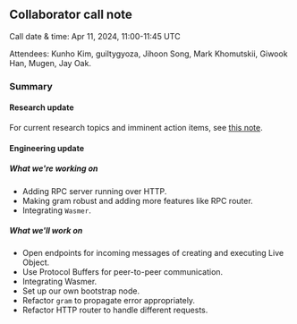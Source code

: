 ## Collaborator call note
Call date & time: Apr 11, 2024, 11:00-11:45 UTC

Attendees: Kunho Kim, guiltygyoza, Jihoon Song, Mark Khomutskii, Giwook Han, Mugen, Jay Oak.

### Summary
#### Research update
For current research topics and imminent action items, see [this note](https://hackmd.io/@YKfDHwJERJOpgEiKJZ0UkQ/BkdTXQ-xA).

#### Engineering update
##### What we're working on
- Adding RPC server running over HTTP.
- Making gram robust and adding more features like RPC router.
- Integrating `Wasmer`.

##### What we'll work on
- Open endpoints for incoming messages of creating and executing Live Object.
- Use Protocol Buffers for peer-to-peer communication.
- Integrating Wasmer.
- Set up our own bootstrap node.
- Refactor `gram` to propagate error appropriately.
- Refactor HTTP router to handle different requests.
